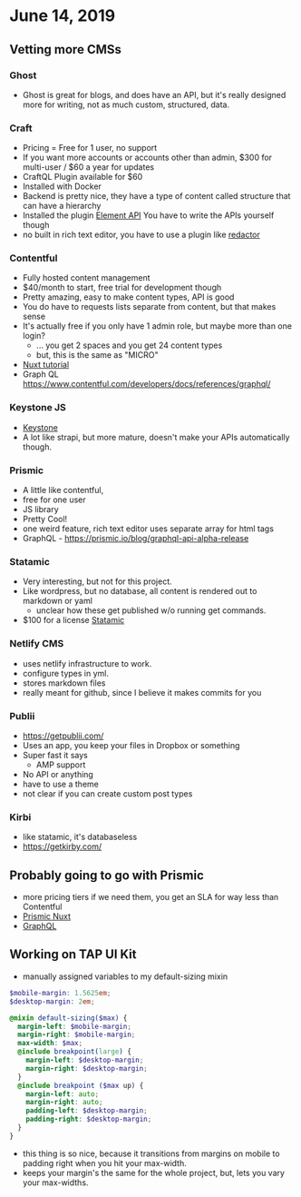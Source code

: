 # June 14, 2019

## Vetting more CMSs

### Ghost
- Ghost is great for blogs, and does have an API, but it's really designed more for writing, not as much custom, structured, data.

### Craft
- Pricing = Free for 1 user, no support
- If you want more accounts or accounts other than admin, $300 for multi-user / $60 a year for updates
- CraftQL Plugin available for $60
- Installed with Docker
- Backend is pretty nice, they have a type of content called structure that can have a hierarchy
- Installed the plugin [Element API](https://github.com/craftcms/element-api) You have to write the APIs yourself though
- no built in rich text editor, you have to use a plugin like [redactor](https://github.com/craftcms/redactor)

### Contentful
- Fully hosted content management
- $40/month to start, free trial for development though
- Pretty amazing, easy to make content types, API is good
- You do have to requests lists separate from content, but that makes sense
- It's actually free if you only have 1 admin role, but maybe more than one login?
  - ... you get 2 spaces and you get 24 content types
  - but, this is the same as "MICRO"
- [Nuxt tutorial](https://www.contentful.com/developers/docs/javascript/tutorials/integrate-contentful-with-vue-and-nuxt/)
- Graph QL https://www.contentful.com/developers/docs/references/graphql/

### Keystone JS
- [Keystone](https://keystonejs.com)
- A lot like strapi, but more mature, doesn't make your APIs automatically though.

### Prismic
- A little like contentful, 
- free for one user
- JS library
- Pretty Cool!
- one weird feature, rich text editor uses separate array for html tags
- GraphQL - https://prismic.io/blog/graphql-api-alpha-release

### Statamic
- Very interesting, but not for this project.
- Like wordpress, but no database, all content is rendered out to markdown or yaml
  - unclear how these get published w/o running get commands. 
- $100 for a license [Statamic](https://statamic.com)

### Netlify CMS
- uses netlify infrastructure to work.
- configure types in yml.
- stores markdown files
- really meant for github, since I believe it makes commits for you

### Publii
- https://getpublii.com/
- Uses an app, you keep your files in Dropbox or something
- Super fast it says
  - AMP support
- No API or anything
- have to use a theme
- not clear if you can create custom post types

### Kirbi
- like statamic, it's databaseless
- https://getkirby.com/

## Probably going to go with Prismic
- more pricing tiers if we need them, you get an SLA for way less than Contentful
- [Prismic Nuxt](https://prismic.io/docs/vuejs/getting-started/prismic-nuxt)
- [GraphQL](https://prismic.io/docs/graphql/getting-started/integrate-with-existing-js-project)

## Working on TAP UI Kit
- manually assigned variables to my default-sizing mixin

```scss
$mobile-margin: 1.5625em;
$desktop-margin: 2em;

@mixin default-sizing($max) {
  margin-left: $mobile-margin;
  margin-right: $mobile-margin;
  max-width: $max;
  @include breakpoint(large) {
    margin-left: $desktop-margin;
    margin-right: $desktop-margin;
  }
  @include breakpoint ($max up) {
    margin-left: auto;
    margin-right: auto;
    padding-left: $desktop-margin;
    padding-right: $desktop-margin;
  }
}
```

- this thing is so nice, because it transitions from margins on mobile to padding right when you hit your max-width.
- keeps your margin's the same for the whole project, but, lets you vary your max-widths.